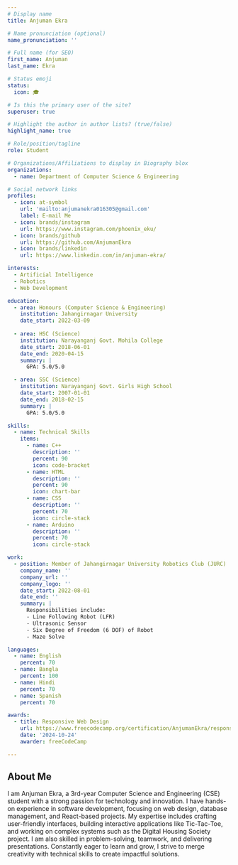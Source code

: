 ```yaml
---
# Display name
title: Anjuman Ekra

# Name pronunciation (optional)
name_pronunciation: ''

# Full name (for SEO)
first_name: Anjuman
last_name: Ekra

# Status emoji
status:
  icon: 🎓

# Is this the primary user of the site?
superuser: true

# Highlight the author in author lists? (true/false)
highlight_name: true

# Role/position/tagline
role: Student

# Organizations/Affiliations to display in Biography blox
organizations:
  - name: Department of Computer Science & Engineering

# Social network links
profiles:
  - icon: at-symbol
    url: 'mailto:anjumanekra016305@gmail.com'
    label: E-mail Me
  - icon: brands/instagram
    url: https://www.instagram.com/phoenix_eku/
  - icon: brands/github
    url: https://github.com/AnjumanEkra
  - icon: brands/linkedin
    url: https://www.linkedin.com/in/anjuman-ekra/

interests:
  - Artificial Intelligence
  - Robotics
  - Web Development

education:
  - area: Honours (Computer Science & Engineering)
    institution: Jahangirnagar University
    date_start: 2022-03-09
  
  - area: HSC (Science)
    institution: Narayanganj Govt. Mohila College
    date_start: 2018-06-01
    date_end: 2020-04-15
    summary: |
      GPA: 5.0/5.0

  - area: SSC (Science)
    institution: Narayanganj Govt. Girls High School
    date_start: 2007-01-01
    date_end: 2018-02-15
    summary: |
      GPA: 5.0/5.0

skills:
  - name: Technical Skills
    items:
      - name: C++
        description: ''
        percent: 90
        icon: code-bracket
      - name: HTML
        description: ''
        percent: 90
        icon: chart-bar
      - name: CSS
        description: ''
        percent: 70
        icon: circle-stack
      - name: Arduino
        description: ''
        percent: 70
        icon: circle-stack

work:
  - position: Member of Jahangirnagar University Robotics Club (JURC)
    company_name: ''
    company_url: ''
    company_logo: ''
    date_start: 2022-08-01
    date_end: ''
    summary: |
      Responsibilities include:
      - Line Following Robot (LFR)
      - Ultrasonic Sensor
      - Six Degree of Freedom (6 DOF) of Robot
      - Maze Solve

languages:
  - name: English
    percent: 70
  - name: Bangla
    percent: 100
  - name: Hindi
    percent: 70
  - name: Spanish
    percent: 70

awards:
  - title: Responsive Web Design
    url: https://www.freecodecamp.org/certification/AnjumanEkra/responsive-web-design
    date: '2024-10-24'
    awarder: freeCodeCamp

---
```


## About Me

I am Anjuman Ekra, a 3rd-year Computer Science and Engineering (CSE) student with a strong passion for technology and innovation. I have hands-on experience in software development, focusing on web design, database management, and React-based projects. My expertise includes crafting user-friendly interfaces, building interactive applications like Tic-Tac-Toe, and working on complex systems such as the Digital Housing Society project. I am also skilled in problem-solving, teamwork, and delivering presentations. Constantly eager to learn and grow, I strive to merge creativity with technical skills to create impactful solutions.

